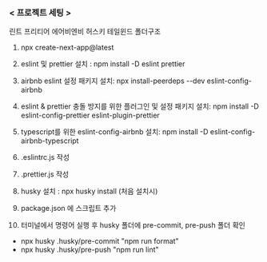### < 프로젝트 세팅 >

린트 프리티어 에어비엔비 허스키 테일윈드 폴더구조

1. npx create-next-app@latest

2. eslint 및 prettier 설치 : npm install -D eslint prettier

3. airbnb eslint 설정 패키지 설치: npx install-peerdeps --dev eslint-config-airbnb

4. eslint & prettier 충돌 방지를 위한 플러그인 및 설정 패키지 설치: npm install -D eslint-config-prettier eslint-plugin-prettier

5. typescript를 위한 eslint-config-airbnb 설치: npm install -D eslint-config-airbnb-typescript

6. .eslintrc.js 작성

7. .prettier.js 작성

8. husky 설치 : npx husky install (처음 설치시)

9. package.json 에 스크립트 추가

10. 터미널에서 명령어 실행 후 husky 폴더에 pre-commit, pre-push 폴더 확인

- npx husky .husky/pre-commit "npm run format"
- npx husky .husky/pre-push "npm run lint"
